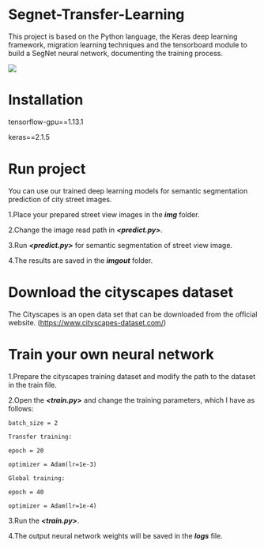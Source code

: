 # Segnet-Transfer-Learning
This project is based on the Python language, the Keras deep learning framework, migration learning techniques and the tensorboard module to build a SegNet neural network, documenting the training process.

![](http://r.photo.store.qq.com/psc?/V51wK6B50SnpHF0Ql90V120XkX2YMvAu/TmEUgtj9EK6.7V8ajmQrEJ9AjC6X2pH4kgCjg9q34.uUJ5OfEqUmMCBS.*keM*QqiKWPFMLk1y6SUMjCfBhwyGlcVkXGg0KyJ1z27KR5kDw!/r "")

# Installation
tensorflow-gpu==1.13.1

keras==2.1.5

# Run project
You can use our trained deep learning models for semantic segmentation prediction of city street images.

1.Place your prepared street view images in the ***img*** folder.

2.Change the image read path in ***<predict.py>***.

3.Run ***<predict.py>*** for semantic segmentation of street view image.

4.The results are saved in the ***imgout*** folder.

# Download the cityscapes dataset
The Cityscapes is an open data set that can be downloaded from the official website.
(https://www.cityscapes-dataset.com/)

# Train your own neural network

1.Prepare the cityscapes training dataset and modify the path to the dataset in the train file.

2.Open the ***<train.py>*** and change the training parameters, which I have as follows:

```
batch_size = 2

Transfer training:

epoch = 20

optimizer = Adam(lr=1e-3)

Global training:

epoch = 40

optimizer = Adam(lr=1e-4)
```

3.Run the ***<train.py>***.

4.The output neural network weights will be saved in the ***logs*** file.
